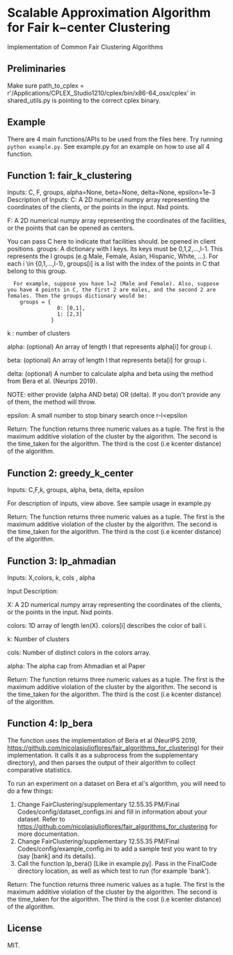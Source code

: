 # Scalable Approximation Algorithm for Fair k−center Clustering
Implementation of Common Fair Clustering Algorithms

## Preliminaries 
Make sure path_to_cplex = r'/Applications/CPLEX_Studio1210/cplex/bin/x86-64_osx/cplex' in shared_utils.py is pointing to the correct cplex binary. 

## Example
There are 4 main functions/APIs to be used from the files here. Try running `python example.py`. See example.py for an example on how to use all 4 function. 

## Function 1: fair_k_clustering
Inputs: C, F, groups, alpha=None, beta=None, delta=None, epsilon=1e-3
Description of Inputs:
  C: A 2D numerical numpy array representing the coordinates of the clients, or the points in the input. Nxd points.  
  
  F: A 2D numerical numpy array representing the coordinates of the facilities, or the points that can be opened as centers.
  
  You can pass C here to indicate that facilities should. be opened in client positions. 
  groups: A dictionary with l keys. Its keys must be 0,1,2,...,l-1. This represents the l groups (e.g Male, Female, Asian, Hispanic, White, ...). For each i \in {0,1,...,l-1}, groups[i] is a list with the index of the points in C that belong to this group. 
  
      For example, suppose you have l=2 (Male and Female). Also, suppose you have 4 points in C, the first 2 are males, and the second 2 are females. Then the groups dictionary would be:
        groups = {
                    0: [0,1],
                    1: [2,3]
                  }
                  
  k : number of clusters
  
  alpha: (optional) An array of length l that represents alpha[i] for group i. 
  
  beta:  (optional) An array of length l that represents beta[i] for group i. 
  
  delta: (optional) A number to calculate alpha and beta using the method from Bera et al. (Neurips 2019).
  
  NOTE: either provide (alpha AND beta) OR (delta). If you don't provide any of them, the method will throw. 
  
  epsilon: A small number to stop binary search once r-l<epsilon
  
Return:
The function returns three numeric values as a tuple. The first is the maximum additive violation of the cluster by the algorithm. The second is the time_taken for the algorithm. The third is the cost (i.e kcenter distance) of the algorithm. 

## Function 2: greedy_k_center
Inputs: C,F,k, groups, alpha, beta, delta, epsilon

For description of inputs, view above. See sample usage in example.py

Return:
The function returns three numeric values as a tuple. The first is the maximum additive violation of the cluster by the algorithm. The second is the time_taken for the algorithm. The third is the cost (i.e kcenter distance) of the algorithm. 


## Function 3: lp_ahmadian
Inputs: X,colors, k, cols , alpha

Input Description:

  X: A 2D numerical numpy array representing the coordinates of the clients, or the points in the input. Nxd points. 
  
  colors: 1D array of length len(X). colors[i] describes the color of ball i. 
  
  k: Number of clusters
  
  cols: Number of distinct colors in the colors array. 
  
  alpha: The alpha cap from Ahmadian et al Paper
  
Return:
The function returns three numeric values as a tuple. The first is the maximum additive violation of the cluster by the algorithm. The second is the time_taken for the algorithm. The third is the cost (i.e kcenter distance) of the algorithm. 

## Function 4: lp_bera
The function uses the implementation of Bera et al (NeurIPS 2019, https://github.com/nicolasjulioflores/fair_algorithms_for_clustering) for their implementation. It calls it as a subprocess from the supplementary directory), and then parses the output of their algorithm to collect comparative statistics. 

To run an experiment on a dataset on Bera et al's algorithm, you will need to do a few things:

1) Change FairClustering/supplementary 12.55.35 PM/Final Codes/config/dataset_configs.ini and fill in information about your dataset. Refer to https://github.com/nicolasjulioflores/fair_algorithms_for_clustering for more documentation. 
2) Change FairClustering/supplementary 12.55.35 PM/Final Codes/config/example_config.ini to add a sample test you want to try (say [bank] and its details). 
3) Call the function lp_bera() [Like in example.py]. Pass in the FinalCode directory location, as well as which test to run (for example 'bank').

Return:
The function returns three numeric values as a tuple. The first is the maximum additive violation of the cluster by the algorithm. The second is the time_taken for the algorithm. The third is the cost (i.e kcenter distance) of the algorithm. 


## License 
MIT. 

